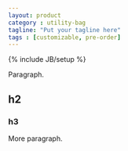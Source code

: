 ```yaml
---
layout: product
category : utility-bag
tagline: "Put your tagline here"
tags : [customizable, pre-order]
---
```

{% include JB/setup %}

Paragraph.

## h2

### h3

More paragraph.
